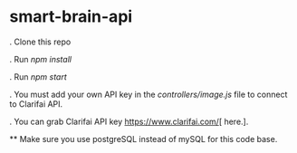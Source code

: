 # **smart-brain-api**

 .    Clone this repo

 .    Run _npm install_

 .    Run _npm start_
 
 .    You must add your own API key in the _controllers/image.js_ file to connect to Clarifai API.

 .    You can grab Clarifai API key https://www.clarifai.com/[ here.]. 

** Make sure you use postgreSQL instead of mySQL for this code base.
